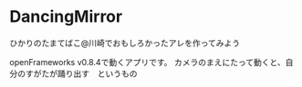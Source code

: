 # DancingMirror
ひかりのたまてばこ@川崎でおもしろかったアレを作ってみよう

openFrameworks v0.8.4で動くアプリです。
カメラのまえにたって動くと、自分のすがたが踊り出す　というもの
